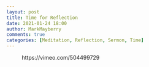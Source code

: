 ```yaml
---
layout: post
title: Time for Reflection
date: 2021-01-24 18:00
author: MarkMayberry
comments: true
categories: [Meditation, Reflection, Sermon, Time]
---
```

<!-- wp:embed {"url":"https://vimeo.com/504499729","type":"video","providerNameSlug":"vimeo","responsive":true,"className":"wp-embed-aspect-4-3 wp-has-aspect-ratio"} -->
<figure class="wp-block-embed is-type-video is-provider-vimeo wp-block-embed-vimeo wp-embed-aspect-4-3 wp-has-aspect-ratio"><div class="wp-block-embed__wrapper">
https://vimeo.com/504499729
</div></figure>
<!-- /wp:embed -->
